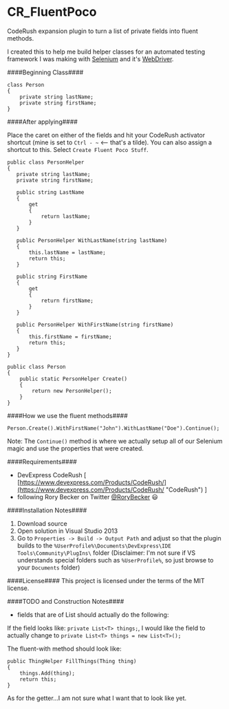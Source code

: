 CR_FluentPoco
=============

CodeRush expansion plugin to turn a list of private fields into fluent methods.

I created this to help me build helper classes for an automated testing framework I was making with [Selenium](http://docs.seleniumhq.org/) and it's [WebDriver](http://docs.seleniumhq.org/projects/webdriver/).

####Beginning Class####

```
class Person
{
    private string lastName;
    private string firstName;
}
```

####After applying####

Place the caret on either of the fields and hit your CodeRush activator shortcut (mine is set to `Ctrl - ~` <-- that's a tilde). You can also assign a shortcut to this. Select `Create Fluent Poco Stuff`.

```
public class PersonHelper
{
   private string lastName;
   private string firstName;
   
   public string LastName
   {
       get
       {
           return lastName;
       }
   }
   
   public PersonHelper WithLastName(string lastName)
   {
       this.lastName = lastName;
       return this;
   }
   
   public string FirstName
   {
       get
       {
           return firstName;
       }
   }
   
   public PersonHelper WithFirstName(string firstName)
   {
       this.firstName = firstName;
       return this;
   }
}

public class Person
{
    public static PersonHelper Create()
    {
        return new PersonHelper();
    }
}
```

####How we use the fluent methods####

`Person.Create().WithFirstName("John").WithLastName("Doe").Continue();`

Note: The `Continue()` method is where we actually setup all of our Selenium magic and use the properties that were created.

####Requirements####
* DevExpress CodeRush [ [https://www.devexpress.com/Products/CodeRush/](https://www.devexpress.com/Products/CodeRush/ "CodeRush") ]
* following Rory Becker on Twitter [@RoryBecker](http://twitter.com/RoryBecker) :smiley:

####Installation Notes####
1. Download source
2. Open solution in Visual Studio 2013
3. Go to `Properties -> Build -> Output Path` and adjust so that the plugin builds to the `%UserProfile%\Documents\DevExpress\IDE Tools\Community\PlugIns\` folder (Disclaimer: I'm not sure if VS understands special folders such as `%UserProfile%`, so just browse to your `Documents` folder)

####License####
This project is licensed under the terms of the MIT license.

####TODO and Construction Notes####

* fields that are of List<T> should actually do the following:

If the field looks like:
`private List<T> things;`, I would like the field to actually change to `private List<T> things = new List<T>();`

The fluent-with method should look like:

```
public ThingHelper FillThings(Thing thing)
{
    things.Add(thing);
    return this;
}

```


As for the getter...I am not sure what I want that to look like yet.
